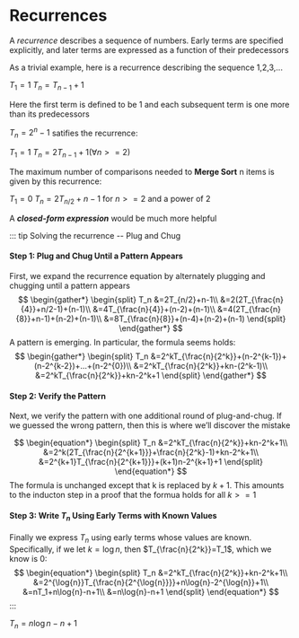 # Recurrences

A _recurrence_ describes a sequence of numbers. Early terms are specified explicitly, and later terms are expressed as a function of their predecessors

As a trivial example, here is a recurrence describing the sequence 1,2,3,...

$T_1=1$
$T_n=T_{n-1}+1$

Here the first term is defined to be 1 and each subsequent term is one more than its predecessors

$T_n=2^n-1$ satifies the recurrence:

$T_1=1$
$T_n=2T_{n-1}+1 (\forall n >=2)$

The maximum number of comparisons needed to **Merge Sort** n items is given by this recurrence:

$T_1=0$
$T_n=2T_{n/2}+n-1$ for $n>=2$ and a power of 2

A _**closed-form expression**_ would be much more helpful

::: tip Solving the recurrence -- Plug and Chug
#### Step 1: Plug and Chug Until a Pattern Appears
First, we expand the recurrence equation by alternately plugging and chugging until a pattern appears
$$
\begin{gather*}
\begin{split}
T_n &=2T_{n/2}+n-1\\
&=2(2T_{\frac{n}{4}}+n/2-1)+(n-1)\\
&=4T_{\frac{n}{4}}+(n-2)+(n-1)\\
&=4(2T_{\frac{n}{8}}+n-1)+(n-2)+(n-1)\\
&=8T_{\frac{n}{8}}+(n-4)+(n-2)+(n-1)
\end{split}
\end{gather*}
$$
A pattern is emerging. In particular, the formula seems holds:
$$
\begin{gather*}
\begin{split}
T_n &=2^kT_{\frac{n}{2^k}}+(n-2^{k-1})+(n-2^{k-2})+...+(n-2^{0})\\
&=2^kT_{\frac{n}{2^k}}+kn-(2^k-1)\\
&=2^kT_{\frac{n}{2^k}}+kn-2^k+1
\end{split}
\end{gather*}
$$

#### Step 2: Verify the Pattern
Next, we verify the pattern with one additional round of plug-and-chug. If we guessed the wrong pattern, then this is where we’ll discover the mistake

$$
\begin{equation*}
\begin{split}
T_n &=2^kT_{\frac{n}{2^k}}+kn-2^k+1\\
&=2^k(2T_{\frac{n}{2^{k+1}}}+\frac{n}{2^k}-1)+kn-2^k+1\\
&=2^{k+1}T_{\frac{n}{2^{k+1}}}+(k+1)n-2^{k+1}+1
\end{split}
\end{equation*}
$$
The formula is unchanged except that k is replaced by $k+1$. This amounts to the inducton step in a proof that the formua holds for all $k>=1$

#### Step 3: Write $T_n$ Using Early Terms with Known Values
Finally we express $T_n$ using early terms whose values are known. Specifically, if we let $k=\log{n}$, then $T_{\frac{n}{2^k}}=T_1$, which we know is 0:
$$
\begin{equation*}
\begin{split}
T_n &=2^kT_{\frac{n}{2^k}}+kn-2^k+1\\
&=2^{\log{n}}T_{\frac{n}{2^{\log{n}}}}+n\log{n}-2^{\log{n}}+1\\
&=nT_1+n\log{n}-n+1\\
&=n\log{n}-n+1
\end{split}
\end{equation*}
$$
:::

$T_n=n\log{n}-n+1$
